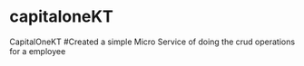 # capitaloneKT
CapitalOneKT
#Created a simple Micro Service of doing the crud operations for a employee
